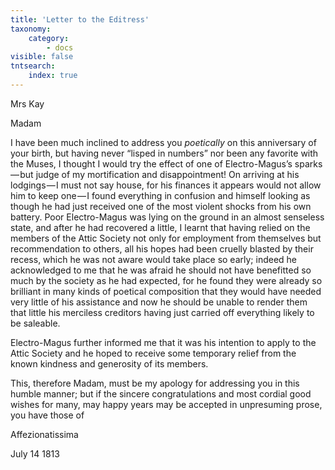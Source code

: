 ```yaml
---
title: 'Letter to the Editress'
taxonomy:
    category:
        - docs
visible: false
tntsearch:
    index: true
---
```


<div class="author">Mrs Kay</div>  

Madam  

I have been much inclined to address you *poetically* on this anniversary of your birth, but having never “lisped in numbers” nor been any favorite with the Muses, I thought I would try the effect of one of Electro-Magus’s sparks — but judge of my mortification and disappointment! On arriving at his lodgings — I must not say house, for his finances it appears would not allow him to keep one — I found everything in confusion and himself looking as though he had just received one of the most violent shocks from his own battery. Poor Electro-Magus was lying on the ground in an almost senseless state, and after he had recovered a little, I learnt that having relied on the members of the Attic Society not only for employment from themselves but recommendation to others, all his hopes had been cruelly blasted by their recess, which he was not aware would take place so early; indeed he acknowledged to me that he was afraid he should not have benefitted so much by the society as he had expected, for he found they were already so brilliant in many kinds of poetical composition that they would have needed very little of his assistance and now he should be unable to render them that little his merciless creditors having just carried off everything likely to be saleable.  

Electro-Magus further informed me that it was his intention to apply to the Attic Society and he hoped to receive some temporary relief from the known kindness and generosity of its members.

This, therefore Madam, must be my apology for addressing you in this humble manner; but if the sincere congratulations and most cordial good wishes for many, may happy years may be accepted in unpresuming prose, you have those of  
 
 
Affezionatissima
 
July 14 1813
